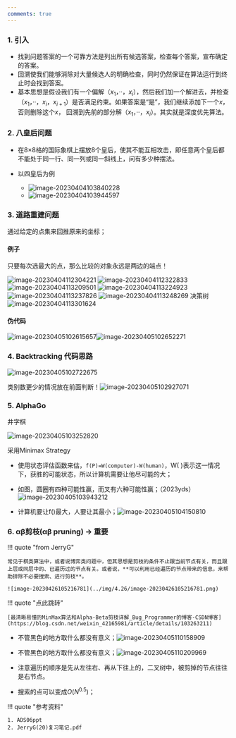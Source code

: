 ```yaml
---
comments: true
---
```

### 1. 引入

- 找到问题答案的一个可靠方法是列出所有候选答案，检查每个答案，宣布确定的答案。
- 回溯使我们能够消除对大量候选人的明确检查，同时仍然保证在算法运行到终止时会找到答案。
- 基本思想是假设我们有一个偏解（$x_1$，··，$x_i$），然后我们加一个解进去，并检查（$x_1$，··，$x_i$，$x_{i+1}$）是否满足约束。如果答案是“是”，我们继续添加下一个$x$，否则删除这个$x$，
  回溯到先前的部分解（$x_1$，··，$x_i$）。其实就是深度优先算法。

### 2. 八皇后问题

- 在8×8格的国际象棋上摆放8个皇后，使其不能互相攻击，即任意两个皇后都不能处于同一行、同一列或同一斜线上，问有多少种摆法。

- 以四皇后为例
  - ![image-20230404103840228](../img/3.30/image-20230404103840228.png)
  - ![image-20230404103944597](../img/3.30/image-20230404103944597.png)



### 3. 道路重建问题

通过给定的点集来回推原来的坐标；

#### 例子

只要每次选最大的点，那么比较的对象永远是两边的端点！

![image-20230404112304221](../img/3.30/image-20230404112304221.png)
![image-20230404112322833](../img/3.30/image-20230404112322833.png)
![image-20230404113209501](../img/3.30/image-20230404113209501.png)
![image-20230404113224923](../img/3.30/image-20230404113224923.png)
![image-20230404113237826](../img/3.30/image-20230404113237826.png)
![image-20230404113248269](../img/3.30/image-20230404113248269.png)
决策树![image-20230404113301624](../img/3.30/image-20230404113301624.png)

#### 伪代码

![image-20230405102615657](../img/3.30/image-20230405102615657.png)![image-20230405102652271](../img/3.30/image-20230405102652271.png)

### 4. Backtracking 代码思路

![image-20230405102722675](../img/3.30/image-20230405102722675.png)

类别数更少的情况放在前面判断！![image-20230405102927071](../img/3.30/image-20230405102927071.png)

### 5. AlphaGo

井字棋

![image-20230405103252820](../img/3.30/image-20230405103252820.png)

采用Minimax Strategy

- 使用状态评估函数来估，`f(P)=W(computer)-W(human)`，W( )表示这一情况下，获胜的可能状态，所以计算机需要让他尽可能的大；
- 如图，圆圈有四种可能性赢，而叉有六种可能性赢；（2023yds）![image-20230405103943212](../img/3.30/image-20230405103943212.png)

- 计算机要让f()最大，人要让其最小；![image-20230405104150810](../img/3.30/image-20230405104150810.png)

### 6. αβ剪枝(αβ pruning) -> 重要
!!! quote "from JerryG"
    
    常见于棋类算法中，或者说博弈类问题中，但其思想是剪枝的条件不止跟当前节点有关，而且跟上层或同层中的、已遍历过的节点有关。或者说，**可以利用已经遍历的节点带来的信息，来帮助排除不必要搜索、进行剪枝**。

    ![image-20230426105216781](../img/4.26/image-20230426105216781.png)




!!! quote "点此跳转"

    [最清晰易懂的MinMax算法和Alpha-Beta剪枝详解_Bug_Programmer的博客-CSDN博客](https://blog.csdn.net/weixin_42165981/article/details/103263211)


- 不管黑色的地方取什么都没有意义；![image-20230405110158909](../img/3.30/image-20230405110158909.png)
- 不管黑色的地方取什么都没有意义；![image-20230405110209969](../img/3.30/image-20230405110209969.png)

- 注意遍历的顺序是先从左往右、再从下往上的，二叉树中，被剪掉的节点往往是右节点。
- 搜索的点可以变成$O(N^{0.5})$；


!!! quote "参考资料"

    1. ADS06ppt
    2. JerryG(20)复习笔记.pdf
